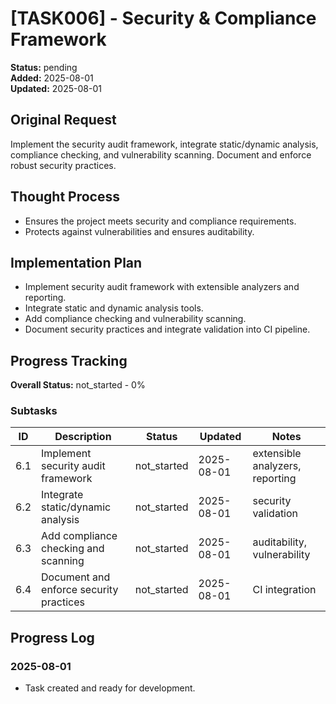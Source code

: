 # [TASK006] - Security & Compliance Framework

**Status:** pending  
**Added:** 2025-08-01  
**Updated:** 2025-08-01

## Original Request
Implement the security audit framework, integrate static/dynamic analysis, compliance checking, and vulnerability scanning. Document and enforce robust security practices.

## Thought Process
- Ensures the project meets security and compliance requirements.
- Protects against vulnerabilities and ensures auditability.

## Implementation Plan
- Implement security audit framework with extensible analyzers and reporting.
- Integrate static and dynamic analysis tools.
- Add compliance checking and vulnerability scanning.
- Document security practices and integrate validation into CI pipeline.

## Progress Tracking
**Overall Status:** not_started - 0%

### Subtasks
| ID   | Description                                 | Status      | Updated    | Notes                                 |
|------|---------------------------------------------|-------------|------------|---------------------------------------|
| 6.1  | Implement security audit framework           | not_started | 2025-08-01 | extensible analyzers, reporting       |
| 6.2  | Integrate static/dynamic analysis           | not_started | 2025-08-01 | security validation                   |
| 6.3  | Add compliance checking and scanning        | not_started | 2025-08-01 | auditability, vulnerability           |
| 6.4  | Document and enforce security practices     | not_started | 2025-08-01 | CI integration                        |

## Progress Log
### 2025-08-01
- Task created and ready for development.

